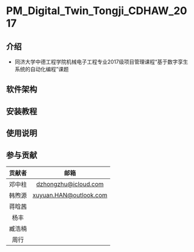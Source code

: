 # PM_Digital_Twin_Tongji_CDHAW_2017

## 介绍

- 同济大学中德工程学院机械电子工程专业2017级项目管理课程“基于数字孪生系统的自动化编程”课题

## 软件架构

## 安装教程

## 使用说明

## 参与贡献
| 贡献者 |          邮箱          |
| :----: | :--------------------: |
| 邓中柱 |  dzhongzhu@icloud.com  |
| 韩煦源 | xuyuan.HAN@outlook.com |
| 蒋晗茜 |                        |
|  杨丰  |                        |
| 臧浩楠 |                        |
|  周行  |                        |
